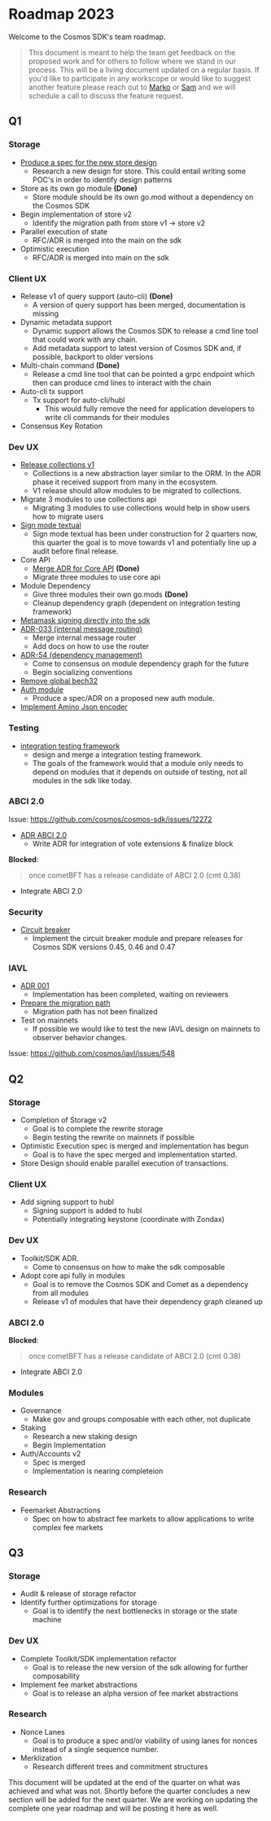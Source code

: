 # Roadmap 2023

Welcome to the Cosmos SDK's team roadmap. 

> This document is meant to help the team get feedback on the proposed work and for others to follow where we stand in our process. This will be a living document updated on a regular basis. If you'd like to participate in any workscope or would like to suggest another feature please reach out to [Marko](marko@binary.builders) or [Sam](sam@binary.builders) and we will schedule a call to discuss the feature request. 


## Q1

### Storage
 
* [Produce a spec for the new store design](https://github.com/cosmos/cosmos-sdk/issues/12986)
    * Research a new design for store. This could entail writing some POC's in order to identify design patterns
* Store as its own go module **(Done)**
    * Store module should be its own go.mod without a dependency on the Cosmos SDK
* Begin implementation of store v2
    * Identify the migration path from store v1 -> store v2
* Parallel execution of state
    * RFC/ADR is merged into the main on the sdk
* Optimistic execution
    * RFC/ADR is merged into main on the sdk


### Client UX

* Release v1 of query support (auto-cli) **(Done)**
    * A version of query support has been merged, documentation is missing
* Dynamic metadata support 
    * Dynamic support allows the Cosmos SDK to release a cmd line tool that could work with any chain. 
    * Add metadata support to latest version of Cosmos SDK and, if possible, backport to older versions
* Multi-chain command **(Done)**
    * Release a cmd line tool that can be pointed a grpc endpoint which then can produce cmd lines to interact with the chain
* Auto-cli tx support 
    * Tx support for auto-cli/hubl
        * This would fully remove the need for application developers to write cli commands for their modules
* Consensus Key Rotation


### Dev UX

* [Release collections v1](https://github.com/cosmos/cosmos-sdk/issues/14300) 
    * Collections is a new abstraction layer similar to the ORM. In the ADR phase it received support from many in the ecosystem. 
    * V1 release should allow modules to be migrated to collections.  
* Migrate 3 modules to use collections api
    * Migrating 3 modules to use collections would help in show users how to migrate users
* [Sign mode textual](https://github.com/cosmos/cosmos-sdk/issues/11970) 
    * Sign mode textual has been under construction for 2 quarters now, this quarter the goal is to move towards v1 and potentially line up a audit before final release.
* Core API
    * [Merge ADR for Core API](https://github.com/cosmos/cosmos-sdk/blob/main/docs/architecture/adr-063-core-module-api.md) **(Done)**
    * Migrate three modules to use core api
* Module Dependency 
    * Give three modules their own go.mods **(Done)**
    * Cleanup dependency graph (dependent on integration testing framework)
* [Metamask signing directly into the sdk](https://github.com/cosmos/cosmos-sdk/discussions/13892) 
* [ADR-033 (internal message routing)](https://github.com/cosmos/cosmos-sdk/blob/main/docs/architecture/adr-033-protobuf-inter-module-comm.md)
    * Merge internal message router
    * Add docs on how to use the router
* [ADR-54 (dependency management)](https://github.com/cosmos/cosmos-sdk/pull/11802)
    * Come to consensus on module dependency graph for the future
    * Begin socializing conventions 
* [Remove global bech32](https://github.com/cosmos/cosmos-sdk/issues/13140) 
* [Auth module](https://github.com/cosmos/cosmos-sdk/issues/14900)
    * Produce a spec/ADR on a proposed new auth module. 
* [Implement Amino Json encoder](https://github.com/cosmos/cosmos-sdk/issues/10993)

### Testing

* [integration testing framework](https://github.com/cosmos/cosmos-sdk/issues/14145) 
    * design and merge a integration testing framework. 
    * The goals of the framework would that a module only needs to depend on modules that it depends on outside of testing, not all modules in the sdk like today.


### ABCI 2.0

Issue: https://github.com/cosmos/cosmos-sdk/issues/12272

* [ADR ABCI 2.0](https://github.com/cosmos/cosmos-sdk/issues/14674)
    * Write ADR for integration of vote extensions & finalize block

**Blocked**:

> once cometBFT has a release candidate of ABCI 2.0 (cmt 0.38)

* Integrate ABCI 2.0

### Security

* [Circuit breaker](https://github.com/cosmos/cosmos-sdk/issues/14226)
    * Implement the circuit breaker module and prepare releases for Cosmos SDK versions 0.45, 0.46 and 0.47


### IAVL

* [ADR 001](https://github.com/cosmos/iavl/pull/608) 
    * Implementation has been completed, waiting on reviewers
* [Prepare the migration path](https://github.com/cosmos/iavl/issues/675) 
    * Migration path has not been finalized
* Test on mainnets 
    * If possible we would like to test the new IAVL design on mainnets to observer behavior changes. 

Issue: https://github.com/cosmos/iavl/issues/548

## Q2

### Storage

* Completion of Storage v2
    * Goal is to complete the rewrite storage
    * Begin testing the rewrite on mainnets if possible
* Optimistic Execution spec is merged and implementation has begun
    * Goal is to have the spec merged and implementation started. 
* Store Design should enable parallel execution of transactions. 

### Client UX

* Add signing support to hubl
    * Signing support is added to hubl
    * Potentially integrating keystone (coordinate with Zondax)

### Dev UX

* Toolkit/SDK ADR. 
    * Come to consensus on how to make the sdk composable 
* Adopt core api fully in modules
    * Goal is to remove the Cosmos SDK and Comet as a dependency from all modules
    * Release v1 of modules that have their dependency graph cleaned up

### ABCI 2.0

**Blocked**:

> once cometBFT has a release candidate of ABCI 2.0 (cmt 0.38)

* Integrate ABCI 2.0

### Modules

* Governance
    * Make gov and groups composable with each other, not duplicate
* Staking
    * Research a new staking design
    * Begin Implementation
* Auth/Accounts v2
    * Spec is merged 
    * Implementation is nearing completeion 

### Research

* Feemarket Abstractions
    * Spec on how to abstract fee markets to allow applications to write complex fee markets

## Q3

### Storage

* Audit & release of storage refactor
* Identify further optimizations for storage
    * Goal is to identify the next bottlenecks in storage or the state machine

### Dev UX

* Complete Toolkit/SDK implementation refactor
    * Goal is to release the new version of the sdk allowing for further composability 
* Implement fee market abstractions 
    * Goal is to release an alpha version of fee market abstractions

### Research

* Nonce Lanes
    * Goal is to produce a spec and/or viability of using lanes for nonces instead of a single sequence number. 
* Merklization 
    * Research different trees and commitment structures





This document will be updated at the end of the quarter on what was achieved and what was not. Shortly before the quarter concludes a new section will be added for the next quarter. We are working on updating the complete one year roadmap and will be posting it here as well. 

